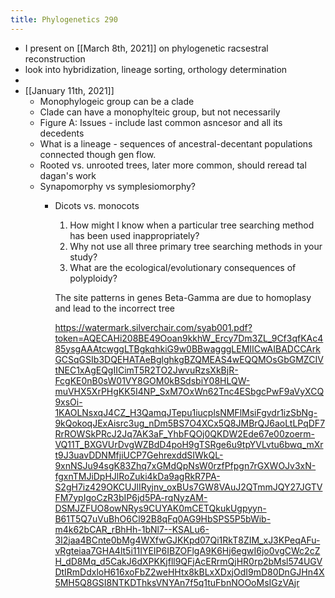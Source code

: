 ```yaml
---
title: Phylogenetics 290
---
```


- I present on [[March 8th, 2021]] on phylogenetic racsestral reconstruction
- look into hybridization, lineage sorting, orthology determination
-
-
  [[January 11th, 2021]]
	- Monophylogeic group can be a clade
	- Clade can have a monophylteic group, but not necessarily
	- Figure A: Issues - include last common asncesor and all its decedents
	- What is a lineage - sequences of ancestral-decentant populations connected though gen flow.
	- Rooted vs. unrooted trees, later more common, should reread tal dagan's work
	- Synapomorphy vs symplesiomorphy?
		- Dicots vs. monocots
		  
		  
		  1. How might I know when a particular tree searching method has been used inappropriately? 
		  2. Why not use all three primary tree searching methods in your study?
		  3. What are the ecological/evolutionary consequences of polyploidy?
		  
		  The site patterns in genes Beta-Gamma are due to homoplasy and lead to the incorrect tree
		  
		  https://watermark.silverchair.com/syab001.pdf?token=AQECAHi208BE49Ooan9kkhW_Ercy7Dm3ZL_9Cf3qfKAc485ysgAAAtcwggLTBgkqhkiG9w0BBwagggLEMIICwAIBADCCArkGCSqGSIb3DQEHATAeBglghkgBZQMEAS4wEQQMOsGbGMZCIVtNEC1xAgEQgIICimT5R2TO2JwvuRzsXkBjR-FcgKE0nB0sW01VY8GOM0kBSdsbiY08HLQW-muVHX5XrPHgKK5I4NP_SxM7OxWn62Tnc4ESbgcPwF9aVyXCQ9xsOi-1KAOLNsxqJ4CZ_H3QamqJTepu1iucplsNMFlMsiFgvdr1izSbNg-9kQokoqJExAisrc3ug_nDm5BS7O4XCx5Q8JMBrQJ6aoLtLPqDF7RrROWSkPRcJ2Jq7AK3aF_YhbFQOj0QKDW2Ede67e00zoerm-VQ11T_BXGVUrDvgWZBdD4poH9gTSRge6u9tpYVLvtu6bwq_mXrt9J3uavDDNMfjiUCP7GehrexddSIWkQL-9xnNSJu94sgK83Zhq7xGMdQpNsW0rzfPfpgn7rGXWOJv3xN-fgxnTMJiDpHJlRoZuki4kDa9agRkR7PA-S2gH7iz429OKCUJlIRyjnv_oxBUs7GW8VAuJ2QTmmJQY27JGTVFM7ypIgoCzR3bIP6jd5PA-rqNyzAM-DSMJZFUO8owNRys9CUYAK0mCETQkukUgpyyn-B61T5Q7uVuBhO6Cl92B8qFq0AG9HbSPS5P5bWib-m4k62bCAR_rBhHh-1bNl7--KSALu6-3I2jaa4BCnte0bMg4WXfwGJKKpd07Qi1RkT8ZIM_xJ3KPeqAFu-vRgteiaa7GHA4lt5i11IYEIP6IBZOFlgA9K6Hj6egwI6jo0vgCWc2cZH_dD8Mq_d5CakJ6dXPKKjfll9QFjAcERrmQjHR0rp2bMsl574UGVDtIRmDdxloH616xoFbZ2weHHtx8kBLxXDxjOdI9mD80DnGJHn4X5MH5Q8GSI8NTKDThksVNYAn7f5q1tuFbnNOOoMsIGzVAjr